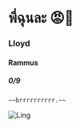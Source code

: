 # พี่ฉุนละ 😡😤

### Lloyd
#### Rammus
##### 0/9
	~~brrrrrrrrrr.~~
![Ling](https://facts.net/wp-content/uploads/2023/12/15-baby-monkey-facts-1702697694.jpg)

<!--
**mixzky/mixzky** is a ✨ _special_ ✨ repository because its `README.md` (this file) appears on your GitHub profile.



Here are some ideas to get you started:

- 🔭 I’m currently working on ...
- 🌱 I’m currently learning ...
- 👯 I’m looking to collaborate on ...
- 🤔 I’m looking for help with ...
- 💬 Ask me about ...
- 📫 How to reach me: ...
- 😄 Pronouns: ...
- ⚡ Fun fact: ...
-->
